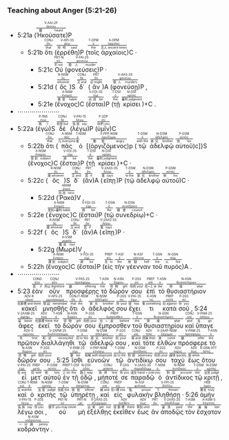 ### Teaching about Anger (5:21-26)

- 5:21a (<RUBY><ruby><ruby><span class='verb'>Ἠκούσατε</span><rt>聽 heard</rt></ruby><rt><a href='https://bible.fhl.net/new/s.php?N=0&k=00191&m='>ἀκούω</a></rt></ruby><rt>V-AAI-2P</rt></RUBY>)P 
	- 5:21b <RUBY><ruby><ruby>ὅτι<rt>that</rt></ruby><rt><a href='https://bible.fhl.net/new/s.php?N=0&k=03754&m='>ὅτι</a></rt></ruby><rt>CONJ</rt></RUBY> (<RUBY><ruby><ruby><span class='verb'>ἐρρέθη</span><rt>吩咐 said</rt></ruby><rt><a href='https://bible.fhl.net/new/s.php?N=0&k=04483&m='>ῥέω</a></rt></ruby><rt>V-API-3S</rt></RUBY>)P (<RUBY><ruby><ruby>τοῖς<rt>the</rt></ruby><rt><a href='https://bible.fhl.net/new/s.php?N=0&k=03588&m='>ὁ</a></rt></ruby><rt>T-DPM</rt></RUBY> <RUBY><ruby><ruby>ἀρχαίοις<rt>古人 ancient times</rt></ruby><rt><a href='https://bible.fhl.net/new/s.php?N=0&k=00744&m='>ἀρχαῖος</a></rt></ruby><rt>A-DPM</rt></RUBY>)C <span class='punctuation'>·</span> 
		- 5:21c <RUBY><ruby><ruby>Οὐ<rt>不 not</rt></ruby><rt><a href='https://bible.fhl.net/new/s.php?N=0&k=03756&m='>οὐ</a></rt></ruby><rt>PRT-N</rt></RUBY> (<RUBY><ruby><ruby><span class='verb'>φονεύσεις</span><rt>殺人 murder</rt></ruby><rt><a href='https://bible.fhl.net/new/s.php?N=0&k=05407&m='>φονεύω</a></rt></ruby><rt>V-FAI-2S</rt></RUBY>)P · 
		- 5:21d (<RUBY><ruby><ruby>ὃς<rt>whoever</rt></ruby><rt><a href='https://bible.fhl.net/new/s.php?N=0&k=03739&m='>ὅς</a></rt></ruby><rt>R-NSM</rt></RUBY>)S <RUBY><ruby><ruby>δ᾽<rt>又 and</rt></ruby><rt><a href='https://bible.fhl.net/new/s.php?N=0&k=01161&m='>δέ</a></rt></ruby><rt>CONJ</rt></RUBY> (<RUBY><ruby><ruby>ἂν<rt>必 might</rt></ruby><rt><a href='https://bible.fhl.net/new/s.php?N=0&k=00302&m='>ἄν</a></rt></ruby><rt>PRT</rt></RUBY>)A (<RUBY><ruby><ruby><span class='verb'>φονεύσῃ</span><rt>殺人 murders</rt></ruby><rt><a href='https://bible.fhl.net/new/s.php?N=0&k=05407&m='>φονεύω</a></rt></ruby><rt>V-AAS-3S</rt></RUBY>)P , 
		- 5:21e (<RUBY><ruby><ruby>ἔνοχος<rt>擔受 liable</rt></ruby><rt><a href='https://bible.fhl.net/new/s.php?N=0&k=01777&m='>ἔνοχος</a></rt></ruby><rt>A-NSM</rt></RUBY>)C (<RUBY><ruby><ruby><span class='verb'>ἔσται</span><rt>必須 be</rt></ruby><rt><a href='https://bible.fhl.net/new/s.php?N=0&k=02071&m='>εἰμί</a></rt></ruby><rt>V-FDI-3S</rt></RUBY>)P (<RUBY><ruby><ruby>τῇ<rt>the</rt></ruby><rt><a href='https://bible.fhl.net/new/s.php?N=0&k=03588&m='>ὁ</a></rt></ruby><rt>T-DSF</rt></RUBY> <RUBY><ruby><ruby>κρίσει<rt>審判 judgment</rt></ruby><rt><a href='https://bible.fhl.net/new/s.php?N=0&k=02920&m='>κρίσις</a></rt></ruby><rt>N-DSF</rt></RUBY>)+C <span class='punctuation'>.</span> 
- ⋯⋯⋯⋯⋯⋯⋯
- 5:22a (<RUBY><ruby><ruby>ἐγὼ<rt>我 I</rt></ruby><rt><a href='https://bible.fhl.net/new/s.php?N=0&k=01473&m='>ἐγώ</a></rt></ruby><rt>P-1NS</rt></RUBY>)S <RUBY><ruby><ruby>δὲ<rt>但是 but</rt></ruby><rt><a href='https://bible.fhl.net/new/s.php?N=0&k=01161&m='>δέ</a></rt></ruby><rt>CONJ</rt></RUBY> (<RUBY><ruby><ruby><span class='verb'>λέγω</span><rt>告訴 say</rt></ruby><rt><a href='https://bible.fhl.net/new/s.php?N=0&k=03004&m='>λέγω</a></rt></ruby><rt>V-PAI-1S</rt></RUBY>)P (<RUBY><ruby><ruby>ὑμῖν<rt>你們 you</rt></ruby><rt><a href='https://bible.fhl.net/new/s.php?N=0&k=05213&m='>σύ</a></rt></ruby><rt>P-2DP</rt></RUBY>)C 
	- 5:22b <RUBY><ruby><ruby>ὅτι<rt>that</rt></ruby><rt><a href='https://bible.fhl.net/new/s.php?N=0&k=03754&m='>ὅτι</a></rt></ruby><rt>CONJ</rt></RUBY> {<RUBY><ruby><ruby>πᾶς<rt>凡 everyone</rt></ruby><rt><a href='https://bible.fhl.net/new/s.php?N=0&k=03956&m='>πᾶς</a></rt></ruby><rt>A-NSM</rt></RUBY> <RUBY><ruby><ruby>ὁ<rt>者</rt></ruby><rt><a href='https://bible.fhl.net/new/s.php?N=0&k=03588&m='>ὁ</a></rt></ruby><rt>T-NSM</rt></RUBY> [(<RUBY><ruby><ruby><span class='ptc'>ὀργιζόμενος</span><rt>動怒 angry</rt></ruby><rt><a href='https://bible.fhl.net/new/s.php?N=0&k=03710&m='>ὀργίζομαι</a></rt></ruby><rt>V-PPP-NSM</rt></RUBY>)p (<RUBY><ruby><ruby>τῷ<rt>with the</rt></ruby><rt><a href='https://bible.fhl.net/new/s.php?N=0&k=03588&m='>ὁ</a></rt></ruby><rt>T-DSM</rt></RUBY> <RUBY><ruby><ruby>ἀδελφῷ<rt>弟兄 brother</rt></ruby><rt><a href='https://bible.fhl.net/new/s.php?N=0&k=00080&m='>ἀδελφός</a></rt></ruby><rt>N-DSM</rt></RUBY> <RUBY><ruby><ruby>αὐτοῦ<rt>他 his</rt></ruby><rt><a href='https://bible.fhl.net/new/s.php?N=0&k=00846&m='>αὐτός</a></rt></ruby><rt>P-GSM</rt></RUBY>)c]}S {<RUBY><ruby><ruby>ἔνοχος<rt>受到 subject</rt></ruby><rt><a href='https://bible.fhl.net/new/s.php?N=0&k=01777&m='>ἔνοχος</a></rt></ruby><rt>A-NSM</rt></RUBY>}C {<RUBY><ruby><ruby><span class='verb'>ἔσται</span><rt>將 be</rt></ruby><rt><a href='https://bible.fhl.net/new/s.php?N=0&k=02071&m='>εἰμί</a></rt></ruby><rt>V-FDI-3S</rt></RUBY>}P {<RUBY><ruby><ruby>τῇ<rt>the</rt></ruby><rt><a href='https://bible.fhl.net/new/s.php?N=0&k=03588&m='>ὁ</a></rt></ruby><rt>T-DSF</rt></RUBY> <RUBY><ruby><ruby>κρίσει<rt>審判 judgment</rt></ruby><rt><a href='https://bible.fhl.net/new/s.php?N=0&k=02920&m='>κρίσις</a></rt></ruby><rt>N-DSF</rt></RUBY>}+C <span class='punctuation'>·</span> 
	- 5:22c (<RUBY><ruby><ruby>ὃς<rt>誰 whoever</rt></ruby><rt><a href='https://bible.fhl.net/new/s.php?N=0&k=03739&m='>ὅς</a></rt></ruby><rt>R-NSM</rt></RUBY>)S <RUBY><ruby><ruby>δ᾽<rt>又 and</rt></ruby><rt><a href='https://bible.fhl.net/new/s.php?N=0&k=01161&m='>δέ</a></rt></ruby><rt>CONJ</rt></RUBY> (<RUBY><ruby><ruby>ἂν<rt>若 if</rt></ruby><rt><a href='https://bible.fhl.net/new/s.php?N=0&k=00302&m='>ἄν</a></rt></ruby><rt>PRT</rt></RUBY>)A (<RUBY><ruby><ruby><span class='verb'>εἴπῃ</span><rt>罵 says</rt></ruby><rt><a href='https://bible.fhl.net/new/s.php?N=0&k=02036&m='>λέγω</a></rt></ruby><rt>V-2AAS-3S</rt></RUBY>)P (<RUBY><ruby><ruby>τῷ<rt>to the</rt></ruby><rt><a href='https://bible.fhl.net/new/s.php?N=0&k=03588&m='>ὁ</a></rt></ruby><rt>T-DSM</rt></RUBY> <RUBY><ruby><ruby>ἀδελφῷ<rt>弟兄 brother</rt></ruby><rt><a href='https://bible.fhl.net/new/s.php?N=0&k=00080&m='>ἀδελφός</a></rt></ruby><rt>N-DSM</rt></RUBY> <RUBY><ruby><ruby>αὐτοῦ<rt>他 his</rt></ruby><rt><a href='https://bible.fhl.net/new/s.php?N=0&k=00846&m='>αὐτός</a></rt></ruby><rt>P-GSM</rt></RUBY>)C <span class='punctuation'>·</span> 
		- 5:22d (<RUBY><ruby><ruby>Ῥακά<rt>拉加 raca</rt></ruby><rt><a href='https://bible.fhl.net/new/s.php?N=0&k=04469&m='>ῥακά</a></rt></ruby><rt>ARAM</rt></RUBY>)V <span class='punctuation'>,</span> 
	- 5:22e (<RUBY><ruby><ruby>ἔνοχος<rt>受到~審判 liable</rt></ruby><rt><a href='https://bible.fhl.net/new/s.php?N=0&k=01777&m='>ἔνοχος</a></rt></ruby><rt>A-NSM</rt></RUBY>)C (<RUBY><ruby><ruby><span class='verb'>ἔσται</span><rt>將 be</rt></ruby><rt><a href='https://bible.fhl.net/new/s.php?N=0&k=02071&m='>εἰμί</a></rt></ruby><rt>V-FDI-3S</rt></RUBY>)P (<RUBY><ruby><ruby>τῷ<rt>the</rt></ruby><rt><a href='https://bible.fhl.net/new/s.php?N=0&k=03588&m='>ὁ</a></rt></ruby><rt>T-DSN</rt></RUBY> <RUBY><ruby><ruby>συνεδρίῳ<rt>議會 council</rt></ruby><rt><a href='https://bible.fhl.net/new/s.php?N=0&k=04892&m='>συνέδριον</a></rt></ruby><rt>N-DSN</rt></RUBY>)+C <span class='punctuation'>·</span> 
	- 5:22f (<RUBY><ruby><ruby>ὃς<rt>誰 whoever</rt></ruby><rt><a href='https://bible.fhl.net/new/s.php?N=0&k=03739&m='>ὅς</a></rt></ruby><rt>R-NSM</rt></RUBY>)S <RUBY><ruby><ruby>δ᾽<rt>又 and</rt></ruby><rt><a href='https://bible.fhl.net/new/s.php?N=0&k=01161&m='>δέ</a></rt></ruby><rt>CONJ</rt></RUBY> (<RUBY><ruby><ruby>ἂν<rt>若 if</rt></ruby><rt><a href='https://bible.fhl.net/new/s.php?N=0&k=00302&m='>ἄν</a></rt></ruby><rt>PRT</rt></RUBY>)A (<RUBY><ruby><ruby><span class='verb'>εἴπῃ</span><rt>罵 says</rt></ruby><rt><a href='https://bible.fhl.net/new/s.php?N=0&k=02036&m='>λέγω</a></rt></ruby><rt>V-2AAS-3S</rt></RUBY>)P · 
		- 5:22g (<RUBY><ruby><ruby>Μωρέ<rt>蠢貨 fool</rt></ruby><rt><a href='https://bible.fhl.net/new/s.php?N=0&k=03474&m='>μωρός</a></rt></ruby><rt>A-VSM</rt></RUBY>)V <span class='punctuation'>,</span> 
	- 5:22h (<RUBY><ruby><ruby>ἔνοχος<rt>遭到 subject</rt></ruby><rt><a href='https://bible.fhl.net/new/s.php?N=0&k=01777&m='>ἔνοχος</a></rt></ruby><rt>A-NSM</rt></RUBY>)C (<RUBY><ruby><ruby><span class='verb'>ἔσται</span><rt>將 be</rt></ruby><rt><a href='https://bible.fhl.net/new/s.php?N=0&k=02071&m='>εἰμί</a></rt></ruby><rt>V-FDI-3S</rt></RUBY>)P (<RUBY><ruby><ruby>εἰς<rt>在 to</rt></ruby><rt><a href='https://bible.fhl.net/new/s.php?N=0&k=01519&m='>εἰς</a></rt></ruby><rt>PREP</rt></RUBY> <RUBY><ruby><ruby>τὴν<rt>the</rt></ruby><rt><a href='https://bible.fhl.net/new/s.php?N=0&k=03588&m='>ὁ</a></rt></ruby><rt>T-ASF</rt></RUBY> <RUBY><ruby><ruby>γέενναν<rt>地獄 hell</rt></ruby><rt><a href='https://bible.fhl.net/new/s.php?N=0&k=01067&m='>γέεννα</a></rt></ruby><rt>N-ASF</rt></RUBY> <RUBY><ruby><ruby>τοῦ<rt>the</rt></ruby><rt><a href='https://bible.fhl.net/new/s.php?N=0&k=03588&m='>ὁ</a></rt></ruby><rt>T-GSN</rt></RUBY> <RUBY><ruby><ruby>πυρός<rt>火 fire</rt></ruby><rt><a href='https://bible.fhl.net/new/s.php?N=0&k=04442&m='>πῦρ</a></rt></ruby><rt>N-GSN</rt></RUBY>)A <span class='punctuation'>.</span> 
- ⋯⋯⋯⋯⋯⋯⋯
- 5:23 <RUBY><ruby><ruby>ἐὰν<rt>若 if</rt></ruby><rt><a href='https://bible.fhl.net/new/s.php?N=0&k=01437&m='>ἐάν</a></rt></ruby><rt>COND</rt></RUBY> <RUBY><ruby><ruby>οὖν<rt>所以 therefore</rt></ruby><rt><a href='https://bible.fhl.net/new/s.php?N=0&k=03767&m='>οὖν</a></rt></ruby><rt>CONJ</rt></RUBY> <RUBY><ruby><ruby><span class='verb'>προσφέρῃς</span><rt>獻 offering</rt></ruby><rt><a href='https://bible.fhl.net/new/s.php?N=0&k=04374&m='>προσφέρω</a></rt></ruby><rt>V-PAS-2S</rt></RUBY> <RUBY><ruby><ruby>τὸ<rt>the</rt></ruby><rt><a href='https://bible.fhl.net/new/s.php?N=0&k=03588&m='>ὁ</a></rt></ruby><rt>T-ASN</rt></RUBY> <RUBY><ruby><ruby>δῶρόν<rt>供物 gift</rt></ruby><rt><a href='https://bible.fhl.net/new/s.php?N=0&k=01435&m='>δῶρον</a></rt></ruby><rt>N-ASN</rt></RUBY> <RUBY><ruby><ruby>σου<rt>你的 your</rt></ruby><rt><a href='https://bible.fhl.net/new/s.php?N=0&k=04675&m='>σύ</a></rt></ruby><rt>P-2GS</rt></RUBY> <RUBY><ruby><ruby>ἐπὶ<rt>在~上 at</rt></ruby><rt><a href='https://bible.fhl.net/new/s.php?N=0&k=01909&m='>ἐπί</a></rt></ruby><rt>PREP</rt></RUBY> <RUBY><ruby><ruby>τὸ<rt>the</rt></ruby><rt><a href='https://bible.fhl.net/new/s.php?N=0&k=03588&m='>ὁ</a></rt></ruby><rt>T-ASN</rt></RUBY> <RUBY><ruby><ruby>θυσιαστήριον<rt>祭壇 altar</rt></ruby><rt><a href='https://bible.fhl.net/new/s.php?N=0&k=02379&m='>θυσιαστήριον</a></rt></ruby><rt>N-ASN</rt></RUBY> <RUBY><ruby><ruby>κἀκεῖ<rt>在那裡 and there</rt></ruby><rt><a href='https://bible.fhl.net/new/s.php?N=0&k=02546&m='>κἀκεῖ</a></rt></ruby><rt>ADV-K</rt></RUBY> <RUBY><ruby><ruby><span class='verb'>μνησθῇς</span><rt>想起 remember</rt></ruby><rt><a href='https://bible.fhl.net/new/s.php?N=0&k=03415&m='>μιμνῄσκομαι</a></rt></ruby><rt>V-APS-2S</rt></RUBY> <RUBY><ruby><ruby>ὅτι<rt>that</rt></ruby><rt><a href='https://bible.fhl.net/new/s.php?N=0&k=03754&m='>ὅτι</a></rt></ruby><rt>CONJ</rt></RUBY> <RUBY><ruby><ruby>ὁ<rt>the</rt></ruby><rt><a href='https://bible.fhl.net/new/s.php?N=0&k=03588&m='>ὁ</a></rt></ruby><rt>T-NSM</rt></RUBY> <RUBY><ruby><ruby>ἀδελφός<rt>弟兄 brother</rt></ruby><rt><a href='https://bible.fhl.net/new/s.php?N=0&k=00080&m='>ἀδελφός</a></rt></ruby><rt>N-NSM</rt></RUBY> <RUBY><ruby><ruby>σου<rt>你 your</rt></ruby><rt><a href='https://bible.fhl.net/new/s.php?N=0&k=04675&m='>σύ</a></rt></ruby><rt>P-2GS</rt></RUBY> <RUBY><ruby><ruby><span class='verb'>ἔχει</span><rt>懷 has</rt></ruby><rt><a href='https://bible.fhl.net/new/s.php?N=0&k=02192&m='>ἔχω</a></rt></ruby><rt>V-PAI-3S</rt></RUBY> <RUBY><ruby><ruby>τι<rt>事 something</rt></ruby><rt><a href='https://bible.fhl.net/new/s.php?N=0&k=05100&m='>τις</a></rt></ruby><rt>X-ASN</rt></RUBY> <RUBY><ruby><ruby>κατὰ<rt>向 against</rt></ruby><rt><a href='https://bible.fhl.net/new/s.php?N=0&k=02596&m='>κατά</a></rt></ruby><rt>PREP</rt></RUBY> <RUBY><ruby><ruby>σοῦ<rt>你 you</rt></ruby><rt><a href='https://bible.fhl.net/new/s.php?N=0&k=04675&m='>σύ</a></rt></ruby><rt>P-2GS</rt></RUBY> <span class='punctuation'>,</span> 5:24 <RUBY><ruby><ruby><span class='verb'>ἄφες</span><rt>留 leave</rt></ruby><rt><a href='https://bible.fhl.net/new/s.php?N=0&k=00863&m='>ἀφίημι</a></rt></ruby><rt>V-2AAM-2S</rt></RUBY> <RUBY><ruby><ruby>ἐκεῖ<rt>在那裡 there</rt></ruby><rt><a href='https://bible.fhl.net/new/s.php?N=0&k=01563&m='>ἐκεῖ</a></rt></ruby><rt>ADV</rt></RUBY> <RUBY><ruby><ruby>τὸ<rt>the</rt></ruby><rt><a href='https://bible.fhl.net/new/s.php?N=0&k=03588&m='>ὁ</a></rt></ruby><rt>T-ASN</rt></RUBY> <RUBY><ruby><ruby>δῶρόν<rt>供物 gift</rt></ruby><rt><a href='https://bible.fhl.net/new/s.php?N=0&k=01435&m='>δῶρον</a></rt></ruby><rt>N-ASN</rt></RUBY> <RUBY><ruby><ruby>σου<rt>你的 your</rt></ruby><rt><a href='https://bible.fhl.net/new/s.php?N=0&k=04675&m='>σύ</a></rt></ruby><rt>P-2GS</rt></RUBY> <RUBY><ruby><ruby>ἔμπροσθεν<rt>在~前 before</rt></ruby><rt><a href='https://bible.fhl.net/new/s.php?N=0&k=01715&m='>ἔμπροσθεν</a></rt></ruby><rt>PREP</rt></RUBY> <RUBY><ruby><ruby>τοῦ<rt>the</rt></ruby><rt><a href='https://bible.fhl.net/new/s.php?N=0&k=03588&m='>ὁ</a></rt></ruby><rt>T-GSN</rt></RUBY> <RUBY><ruby><ruby>θυσιαστηρίου<rt>祭壇 altar</rt></ruby><rt><a href='https://bible.fhl.net/new/s.php?N=0&k=02379&m='>θυσιαστήριον</a></rt></ruby><rt>N-GSN</rt></RUBY> <RUBY><ruby><ruby>καὶ<rt>and</rt></ruby><rt><a href='https://bible.fhl.net/new/s.php?N=0&k=02532&m='>καί</a></rt></ruby><rt>CONJ</rt></RUBY> <RUBY><ruby><ruby><span class='verb'>ὕπαγε</span><rt>去 go</rt></ruby><rt><a href='https://bible.fhl.net/new/s.php?N=0&k=05217&m='>ὑπάγω</a></rt></ruby><rt>V-PAM-2S</rt></RUBY> <RUBY><ruby><ruby>πρῶτον<rt>先 first</rt></ruby><rt><a href='https://bible.fhl.net/new/s.php?N=0&k=04412&m='>πρῶτος</a></rt></ruby><rt>ADV-S</rt></RUBY> <RUBY><ruby><ruby><span class='verb'>διαλλάγηθι</span><rt>和好 reconciled</rt></ruby><rt><a href='https://bible.fhl.net/new/s.php?N=0&k=01259&m='>διαλλάσσομαι</a></rt></ruby><rt>V-2APM-2S</rt></RUBY> <RUBY><ruby><ruby>τῷ<rt>同 to the</rt></ruby><rt><a href='https://bible.fhl.net/new/s.php?N=0&k=03588&m='>ὁ</a></rt></ruby><rt>T-DSM</rt></RUBY> <RUBY><ruby><ruby>ἀδελφῷ<rt>弟兄 brother</rt></ruby><rt><a href='https://bible.fhl.net/new/s.php?N=0&k=00080&m='>ἀδελφός</a></rt></ruby><rt>N-DSM</rt></RUBY> <RUBY><ruby><ruby>σου<rt>你 your</rt></ruby><rt><a href='https://bible.fhl.net/new/s.php?N=0&k=04675&m='>σύ</a></rt></ruby><rt>P-2GS</rt></RUBY> <span class='punctuation'>,</span> <RUBY><ruby><ruby>καὶ<rt>再 and</rt></ruby><rt><a href='https://bible.fhl.net/new/s.php?N=0&k=02532&m='>καί</a></rt></ruby><rt>CONJ</rt></RUBY> <RUBY><ruby><ruby>τότε<rt>然後 then</rt></ruby><rt><a href='https://bible.fhl.net/new/s.php?N=0&k=05119&m='>τότε</a></rt></ruby><rt>ADV</rt></RUBY> <RUBY><ruby><ruby><span class='ptc'>ἐλθὼν</span><rt>來 come</rt></ruby><rt><a href='https://bible.fhl.net/new/s.php?N=0&k=02064&m='>ἔρχομαι</a></rt></ruby><rt>V-2AAP-NSM</rt></RUBY> <RUBY><ruby><ruby><span class='verb'>πρόσφερε</span><rt>獻 offer</rt></ruby><rt><a href='https://bible.fhl.net/new/s.php?N=0&k=04374&m='>προσφέρω</a></rt></ruby><rt>V-PAM-2S</rt></RUBY> <RUBY><ruby><ruby>τὸ<rt>the</rt></ruby><rt><a href='https://bible.fhl.net/new/s.php?N=0&k=03588&m='>ὁ</a></rt></ruby><rt>T-ASN</rt></RUBY> <RUBY><ruby><ruby>δῶρόν<rt>供物 gift</rt></ruby><rt><a href='https://bible.fhl.net/new/s.php?N=0&k=01435&m='>δῶρον</a></rt></ruby><rt>N-ASN</rt></RUBY> <RUBY><ruby><ruby>σου<rt>你的 your</rt></ruby><rt><a href='https://bible.fhl.net/new/s.php?N=0&k=04675&m='>σύ</a></rt></ruby><rt>P-2GS</rt></RUBY> <span class='punctuation'>.</span> 5:25 <RUBY><ruby><ruby><span class='verb'>ἴσθι</span><rt>要 be</rt></ruby><rt><a href='https://bible.fhl.net/new/s.php?N=0&k=02468&m='>εἰμί</a></rt></ruby><rt>V-PAM-2S</rt></RUBY> <RUBY><ruby><ruby><span class='ptc'>εὐνοῶν</span><rt>和解 well-disposed</rt></ruby><rt><a href='https://bible.fhl.net/new/s.php?N=0&k=02132&m='>εὐνοέω</a></rt></ruby><rt>V-PAP-NSM</rt></RUBY> <RUBY><ruby><ruby>τῷ<rt>向 to the</rt></ruby><rt><a href='https://bible.fhl.net/new/s.php?N=0&k=03588&m='>ὁ</a></rt></ruby><rt>T-DSM</rt></RUBY> <RUBY><ruby><ruby>ἀντιδίκῳ<rt>對頭 adversary</rt></ruby><rt><a href='https://bible.fhl.net/new/s.php?N=0&k=00476&m='>ἀντίδικος</a></rt></ruby><rt>N-DSM</rt></RUBY> <RUBY><ruby><ruby>σου<rt>你的 your</rt></ruby><rt><a href='https://bible.fhl.net/new/s.php?N=0&k=04675&m='>σύ</a></rt></ruby><rt>P-2GS</rt></RUBY> <RUBY><ruby><ruby>ταχὺ<rt>趕快 quickly</rt></ruby><rt><a href='https://bible.fhl.net/new/s.php?N=0&k=05035&m='>ταχύς</a></rt></ruby><rt>ADV</rt></RUBY> <RUBY><ruby><ruby>ἕως<rt>當 while</rt></ruby><rt><a href='https://bible.fhl.net/new/s.php?N=0&k=02193&m='>ἕως</a></rt></ruby><rt>ADV</rt></RUBY> <RUBY><ruby><ruby>ὅτου<rt></rt></ruby><rt><a href='https://bible.fhl.net/new/s.php?N=0&k=03755&m='>ὅστις</a></rt></ruby><rt>R-GSN-ATT</rt></RUBY> <RUBY><ruby><ruby><span class='verb'>εἶ</span><rt>在 are</rt></ruby><rt><a href='https://bible.fhl.net/new/s.php?N=0&k=01488&m='>εἰμί</a></rt></ruby><rt>V-PAI-2S</rt></RUBY> <RUBY><ruby><ruby>μετ᾽<rt>同 with</rt></ruby><rt><a href='https://bible.fhl.net/new/s.php?N=0&k=03326&m='>μετά</a></rt></ruby><rt>PREP</rt></RUBY> <RUBY><ruby><ruby>αὐτοῦ<rt>他 him</rt></ruby><rt><a href='https://bible.fhl.net/new/s.php?N=0&k=00846&m='>αὐτός</a></rt></ruby><rt>P-GSM</rt></RUBY> <RUBY><ruby><ruby>ἐν<rt>上 on</rt></ruby><rt><a href='https://bible.fhl.net/new/s.php?N=0&k=01722&m='>ἐν</a></rt></ruby><rt>PREP</rt></RUBY> <RUBY><ruby><ruby>τῇ<rt>the</rt></ruby><rt><a href='https://bible.fhl.net/new/s.php?N=0&k=03588&m='>ὁ</a></rt></ruby><rt>T-DSF</rt></RUBY> <RUBY><ruby><ruby>ὁδῷ<rt>路上 way</rt></ruby><rt><a href='https://bible.fhl.net/new/s.php?N=0&k=03598&m='>ὁδός</a></rt></ruby><rt>N-DSF</rt></RUBY> <span class='punctuation'>,</span> <RUBY><ruby><ruby>μήποτέ<rt>免得 lest</rt></ruby><rt><a href='https://bible.fhl.net/new/s.php?N=0&k=03379&m='>μήποτε</a></rt></ruby><rt>CONJ</rt></RUBY> <RUBY><ruby><ruby>σε<rt>你 you</rt></ruby><rt><a href='https://bible.fhl.net/new/s.php?N=0&k=04571&m='>σύ</a></rt></ruby><rt>P-2AS</rt></RUBY> <RUBY><ruby><ruby><span class='verb'>παραδῷ</span><rt>送交 hand ~ over</rt></ruby><rt><a href='https://bible.fhl.net/new/s.php?N=0&k=03860&m='>παραδίδωμι</a></rt></ruby><rt>V-2AAS-3S</rt></RUBY> <RUBY><ruby><ruby>ὁ<rt>you</rt></ruby><rt><a href='https://bible.fhl.net/new/s.php?N=0&k=03588&m='>ὁ</a></rt></ruby><rt>T-NSM</rt></RUBY> <RUBY><ruby><ruby>ἀντίδικος<rt>對頭 accuser</rt></ruby><rt><a href='https://bible.fhl.net/new/s.php?N=0&k=00476&m='>ἀντίδικος</a></rt></ruby><rt>N-NSM</rt></RUBY> <RUBY><ruby><ruby>τῷ<rt>the</rt></ruby><rt><a href='https://bible.fhl.net/new/s.php?N=0&k=03588&m='>ὁ</a></rt></ruby><rt>T-DSM</rt></RUBY> <RUBY><ruby><ruby>κριτῇ<rt>法官 judge</rt></ruby><rt><a href='https://bible.fhl.net/new/s.php?N=0&k=02923&m='>κριτής</a></rt></ruby><rt>N-DSM</rt></RUBY> <span class='punctuation'>,</span> <RUBY><ruby><ruby>καὶ<rt>又 and</rt></ruby><rt><a href='https://bible.fhl.net/new/s.php?N=0&k=02532&m='>καί</a></rt></ruby><rt>CONJ</rt></RUBY> <RUBY><ruby><ruby>ὁ<rt>the</rt></ruby><rt><a href='https://bible.fhl.net/new/s.php?N=0&k=03588&m='>ὁ</a></rt></ruby><rt>T-NSM</rt></RUBY> <RUBY><ruby><ruby>κριτὴς<rt>法官 judge</rt></ruby><rt><a href='https://bible.fhl.net/new/s.php?N=0&k=02923&m='>κριτής</a></rt></ruby><rt>N-NSM</rt></RUBY> <RUBY><ruby><ruby>τῷ<rt>交給 the</rt></ruby><rt><a href='https://bible.fhl.net/new/s.php?N=0&k=03588&m='>ὁ</a></rt></ruby><rt>T-DSM</rt></RUBY> <RUBY><ruby><ruby>ὑπηρέτῃ<rt>衙役 officer</rt></ruby><rt><a href='https://bible.fhl.net/new/s.php?N=0&k=05257&m='>ὑπηρέτης</a></rt></ruby><rt>N-DSM</rt></RUBY> <span class='punctuation'>,</span> <RUBY><ruby><ruby>καὶ<rt>就 and</rt></ruby><rt><a href='https://bible.fhl.net/new/s.php?N=0&k=02532&m='>καί</a></rt></ruby><rt>CONJ</rt></RUBY> <RUBY><ruby><ruby>εἰς<rt>在~裡 into</rt></ruby><rt><a href='https://bible.fhl.net/new/s.php?N=0&k=01519&m='>εἰς</a></rt></ruby><rt>PREP</rt></RUBY> <RUBY><ruby><ruby>φυλακὴν<rt>監 prison</rt></ruby><rt><a href='https://bible.fhl.net/new/s.php?N=0&k=05438&m='>φυλακή</a></rt></ruby><rt>N-ASF</rt></RUBY> <RUBY><ruby><ruby><span class='verb'>βληθήσῃ</span><rt>下 thrown</rt></ruby><rt><a href='https://bible.fhl.net/new/s.php?N=0&k=00906&m='>βάλλω</a></rt></ruby><rt>V-FPI-2S</rt></RUBY> · 5:26 <RUBY><ruby><ruby>ἀμὴν<rt>實在 truly</rt></ruby><rt><a href='https://bible.fhl.net/new/s.php?N=0&k=00281&m='>ἀμήν</a></rt></ruby><rt>HEB</rt></RUBY> <RUBY><ruby><ruby><span class='verb'>λέγω</span><rt>告訴 say</rt></ruby><rt><a href='https://bible.fhl.net/new/s.php?N=0&k=03004&m='>λέγω</a></rt></ruby><rt>V-PAI-1S</rt></RUBY> <RUBY><ruby><ruby>σοι<rt>你 you</rt></ruby><rt><a href='https://bible.fhl.net/new/s.php?N=0&k=04671&m='>σύ</a></rt></ruby><rt>P-2DS</rt></RUBY> <span class='punctuation'>,</span> <RUBY><ruby><ruby>οὐ<rt>斷不 you may never</rt></ruby><rt><a href='https://bible.fhl.net/new/s.php?N=0&k=03756&m='>οὐ</a></rt></ruby><rt>PRT-N</rt></RUBY> <RUBY><ruby><ruby>μὴ<rt></rt></ruby><rt><a href='https://bible.fhl.net/new/s.php?N=0&k=03361&m='>μή</a></rt></ruby><rt>PRT-N</rt></RUBY> <RUBY><ruby><ruby><span class='verb'>ἐξέλθῃς</span><rt>出來 get out</rt></ruby><rt><a href='https://bible.fhl.net/new/s.php?N=0&k=01831&m='>ἐξέρχομαι</a></rt></ruby><rt>V-2AAS-2S</rt></RUBY> <RUBY><ruby><ruby>ἐκεῖθεν<rt>從那裡 there</rt></ruby><rt><a href='https://bible.fhl.net/new/s.php?N=0&k=01564&m='>ἐκεῖθεν</a></rt></ruby><rt>ADV</rt></RUBY> <RUBY><ruby><ruby>ἕως<rt>等到 until</rt></ruby><rt><a href='https://bible.fhl.net/new/s.php?N=0&k=02193&m='>ἕως</a></rt></ruby><rt>ADV</rt></RUBY> <RUBY><ruby><ruby>ἂν<rt></rt></ruby><rt><a href='https://bible.fhl.net/new/s.php?N=0&k=00302&m='>ἄν</a></rt></ruby><rt>PRT</rt></RUBY> <RUBY><ruby><ruby><span class='verb'>ἀποδῷς</span><rt>還清 paid</rt></ruby><rt><a href='https://bible.fhl.net/new/s.php?N=0&k=00591&m='>ἀποδίδωμι</a></rt></ruby><rt>V-2AAS-2S</rt></RUBY> <RUBY><ruby><ruby>τὸν<rt>the</rt></ruby><rt><a href='https://bible.fhl.net/new/s.php?N=0&k=03588&m='>ὁ</a></rt></ruby><rt>T-ASM</rt></RUBY> <RUBY><ruby><ruby>ἔσχατον<rt>最後 last</rt></ruby><rt><a href='https://bible.fhl.net/new/s.php?N=0&k=02078&m='>ἔσχατος</a></rt></ruby><rt>A-ASM-S</rt></RUBY> <RUBY><ruby><ruby>κοδράντην<rt>一分錢 penny</rt></ruby><rt><a href='https://bible.fhl.net/new/s.php?N=0&k=02835&m='>κοδράντης</a></rt></ruby><rt>N-ASM</rt></RUBY> <span class='punctuation'>.</span>




[^1]: **φονεύσεις**：未來式時態形式, 根據上下文判斷，在此是表達命令 (GGBB, 569-70 = 華, 599-600)。
[^2]: ὃς ἂν：ἄν在關係詞之後帶假設語氣，關係子句就形成了第三類條件句 (GGBB, 688-9, 696-9 = 華, 727, 734-7)  的條件子句 (BAGD)，結果子句是 
5:21e。
[^3]: ἔνοχος：常用作法律術語：「有責任的，應負責的，有罪的」，後面帶間接受格表示執法的法庭或委員會 (BAGD)。
[^4]: ἐγὼ：主語 (S) 刻意標示出來，並且放在句首，表達強調之意。
[^5]: _ὀργιζόμενος_：ὀργίζω 後面接人稱間接受格當補語 (BAGD)。
[^6]: πᾶς ὁ _ὀργιζόμενος_ ...：單數冠詞＋分詞內嵌子句 = 單數實名詞的結構，前面加上單數的 πᾶς，表達整體性，意思是「凡是對弟兄生氣的人」(BAGD)。
[^7]: ἔνοχος εἰς τὴν γέενναν τοῦ πυρός：要作簡略語解釋——(罪重得) 難免受地獄的火 (BAGD)；is to be explained as brachylogy——guilty enough to go into the hell of fire  (BDAG)。
[^8]: Ἐὰν 加上假設語氣：第三類條件句 (GGBB, 689, 696-9 = 華, 727, 734-7) 的條件子句，結果子句在 
5:24abcd。
[^9]: κἀκεῖ：由καὶ ἐκεῖ兩字之母音縮合而成，延續
5:23b，是第二個條件子句。
[^10]: **ἄφες**：命令語氣、不定過去式時態形式，表達情詞迫切的動作整體 (GGBB, 719-21 = 華, 756-8)。
[^11]: **ὕπαγε**：命令語氣、現在式時態形式, 表達內部的觀點, 聚焦在動作的進展與歷程 (GGBB, 514 = 華, 540)。
[^12]: **διαλλάγηθι**：這個字在新約只出現於被動語態，但究其含義，應該是關身語態，表達主詞受到動作 (和好) 的影響，屬於 [Carl Conrad](https://sites.wustl.edu/cwconrad/ancient-greek-voice/) 所說 Middle-Passive (MP1/MP2) 的兩種詞形變化之一。後面接間接受格表達和好的對象 (BAGD)。命令語氣、不定過去式時態形式，表達情詞迫切的動作整體 (GGBB, 719-21 = 華, 756-8)。
[^13]: **πρόσφερε**：命令語氣、現在式時態形式, 表達內部的觀點, 聚焦在動作的進展與歷程 (GGBB, 514 = 華, 540)。
[^14]: **ἴσθι** _εὐνοῶν_：現在式時態形式命令語氣聯繫動詞＋現在式時態形式分詞的迂說用法 (GGBB, 647-9 = 華, 682-5)，凸顯動作內部的觀點, 聚焦在動作的進展與歷程 (GGBB, 514 = 華, 540)。_εὐνοῶν_ 後面接間接受格，表示對象 (BAGD)。
[^15]: ἕως：後面接 ὅτου (關係代名詞 ὅστις的所有格單數中性)，形成從屬子句，表達時間「當…的時候」(BAGD)，修飾 
5:25a 的主要子句動詞 **ἴσθι** _εὐνοῶν_。
[^16]: **παραδῷ**：後面接兩個補語 (C)，直接受格表示某人，間接受格表示某處 (BAGD)。
[^17]: ἕως ἂν：表示一個事件的開始是取決於環境 (BAGD)，後面接假設語氣，與 ἕως ἐάν 相當，形成第三類條件句 (GGBB, 689, 696-9 = 華, 727, 734-7) 的條件子句。
